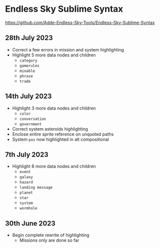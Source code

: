 # Endless Sky Sublime Syntax
<https://github.com/Adde-Endless-Sky-Tools/Endless-Sky-Sublime-Syntax>
## 28th July 2023
- Correct a few errors in mission and system highlighting
- Highlight 5 more data nodes and children
  - `category`
  - `gamerules`
  - `minable`
  - `phrase`
  - `trade`
## 14th July 2023
- Highlight 3 more data nodes and children
  - `color`
  - `conversation`
  - `government`
- Correct system asteroids highlighting
- Enclose entire sprite reference on unquoted paths
- System `pos` now highlighted in alt compositional
## 7th July 2023
- Highlight 8 more data nodes and children
  - `event`
  - `galaxy`
  - `hazard`
  - `landing message`
  - `planet`
  - `star`
  - `system`
  - `wormhole`
## 30th June 2023
- Begin complete rewrite of highlighting
  - Missions only are done so far